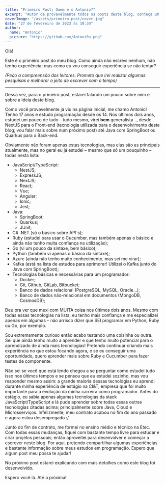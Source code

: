 ```yaml
---
title: "Primeiro Post; Quem é o Antonio?"
excerpt: "Autor de provavelmente todos os posts deste blog, conheça um pouco sobre mim."
coverImage: "/assets/primeiro-post/cover.jpg"
date: "27 de fevereiro de 2023 às 10:30"
author:
  name: "Antonio"
  picture: "https://github.com/Antoni0o.png"
---
```


Olá!

Este é o primeiro post do meu blog. Como ainda não escrevi nenhum, não tenho experiência; mas como eu vou conseguir experiência se não tentar?

_(Peço a compreensão dos leitores. Prometo que irei realizar algumas pesquisas e melhorar o jeito de escrever com o tempo)_

---

Dessa vez, para o primeiro post, estarei falando um pouco sobre mim e sobre a ideia deste blog.

Como você provavelmente já viu na página inicial, me chamo Antonio! Tenho 17 anos e estudo programação desde os 14. Nos últimos dois anos, estudei um pouco de tudo – tudo mesmo, virei **bem** generalista –, desde NextJS para o Front-end (tecnologia utilizada para o desenvolvimento deste blog; vou falar mais sobre num próximo post) até Java com SpringBoot ou Quarkus para o Back-end.

Obviamente não foram apenas estas tecnologias, mas elas são as principais atualmente, mas no geral eu já estudei – mesmo que só um pouquinho – todas nesta lista:

- JavaScript/TypeScript:
  - NestJS;
  - ExpressJS;
  - NextJS;
  - React;
  - Vue;
  - Angular;
  - Ionic;
  - Jest;
- Java:
  - SpringBoot;
  - Quarkus;
  - JUnit;
- C# .NET (só o básico sobre API's);
- Ruby (estudei para usar o Cucumber, mas também apenas o básico e ainda não tenho muita confiança na utilização);
- Go (vi um pouco da sintaxe, bem básico);
- Python (também vi apenas o básico da sintaxe);
- Azure (ainda não tenho muito conhecimento, mas sei me virar);
- Kafka (está na lista de estudos para aprimorar! Utilizei o Kafka junto do Java com SpringBoot);
- Tecnologias básicas e necessárias para um programador:
  - Docker;
  - Git, Github, GitLab, Bitbucket;
  - Banco de dados relacional (PostgreSQL, MySQL, Oracle...);
  - Banco de dados não-relacional em documentos (MongoDB, CosmosDB);

Deu pra ver que mexi com MUITA coisa nos últimos dois anos. Mesmo com todas essas tecnologias na lista, eu tenho mais confiança e me especializei apenas em algumas – não arrisco dizer que SEI programar em Python, Ruby ou Go, por exemplo.

Sou extremamente curioso então acabo testando uma coisinha ou outra. Sei que ainda tenho muito a aprender e que tenho muito potencial para o aprendizado de ainda mais tecnologias! Pretendo continuar criando mais experiência no que estou focando agora, e se eu conseguir uma oportunidade, quero aprender mais sobre Ruby e Cucumber para fazer testes de componente.

Não sei se você que está lendo chegou a se perguntar como estudei tudo isso nos últimos tempos e se pensou que eu estudei sozinho, mas vou responder mesmo assim: a grande maioria dessas tecnologias eu aprendi durante minha experiência de estágio na CI&T, empresa que foi muito importante para a evolução da minha carreira como programador. Antes do estágio, eu sabia apenas algumas tecnologias da stack JavaScript/TypeScript e lá pude aprender sobre todas essas outras tecnologias citadas acima; principalmente sobre Java, Cloud e Microsserviços. Infelizmente, meu contrato acabou no fim do ano passado e agora estou desempregado :/

Junto do fim de contrato, me formei no ensino médio e técnico na Etec. Com todas essas mudanças, fiquei com bastante tempo livre para estudar e criar projetos pessoais; então aproveitei para desenvolver e começar a escrever neste blog. Por aqui, pretendo compartilhar algumas experiências e bastante informação sobre meus estudos em programação. Espero que algum post meu possa te ajudar!

No próximo post estarei explicando com mais detalhes como este blog foi desenvolvido.

Espero você lá. Até a próxima!
